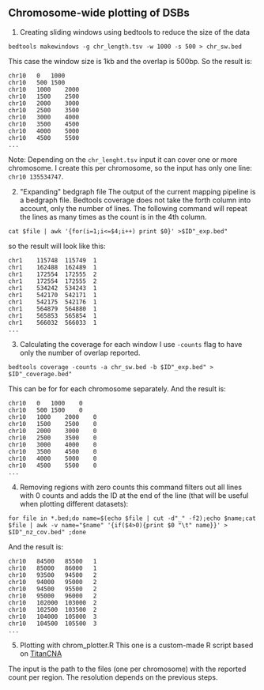 ## Chromosome-wide plotting of DSBs

1. Creating sliding windows using bedtools to reduce the size of the data

`bedtools makewindows -g chr_length.tsv -w 1000 -s 500 > chr_sw.bed`

This case the window size is 1kb and the overlap is 500bp. So the result is:

```
chr10	0	1000
chr10	500	1500
chr10	1000	2000
chr10	1500	2500
chr10	2000	3000
chr10	2500	3500
chr10	3000	4000
chr10	3500	4500
chr10	4000	5000
chr10	4500	5500
...
```

Note: Depending on the `chr_lenght.tsv` input it can cover one or more chromosome. I create this per chromosome, so the input has only one line: `chr10	135534747`.

2. "Expanding" bedgraph file 
The output of the current mapping pipeline is a bedgraph file.
Bedtools coverage does not take the forth column into account, only the number of lines.
The following command will repeat the lines as many times as the count is in the 4th column.

`cat $file | awk '{for(i=1;i<=$4;i++) print $0}' >$ID"_exp.bed" `

so the result will look like this:

```
chr1	115748	115749	1
chr1	162488	162489	1
chr1	172554	172555	2
chr1	172554	172555	2
chr1	534242	534243	1
chr1	542170	542171	1
chr1	542175	542176	1
chr1	564879	564880	1
chr1	565853	565854	1
chr1	566032	566033	1
...
```

3. Calculating the coverage for each window
I use `-counts` flag to have only the number of overlap reported.

`bedtools coverage -counts -a chr_sw.bed -b $ID"_exp.bed" > $ID"_coverage.bed"`

This can be for for each chromosome separately. And the result is:

```
chr10	0	1000	0
chr10	500	1500	0
chr10	1000	2000	0
chr10	1500	2500	0
chr10	2000	3000	0
chr10	2500	3500	0
chr10	3000	4000	0
chr10	3500	4500	0
chr10	4000	5000	0
chr10	4500	5500	0
...
```

4. Removing regions with zero counts
this command filters out all lines with 0 counts and adds the ID at the end of the line
(that will be useful when plotting different datasets):

`for file in *.bed;do name=$(echo $file | cut -d"_" -f2);echo $name;cat $file | awk -v name="$name" '{if($4>0){print $0 "\t" name}}' > $ID"_nz_cov.bed" ;done`

And the result is:

```
chr10	84500	85500	1
chr10	85000	86000	1
chr10	93500	94500	2
chr10	94000	95000	2
chr10	94500	95500	2
chr10	95000	96000	2
chr10	102000	103000	2
chr10	102500	103500	2
chr10	104000	105000	3
chr10	104500	105500	3
...
```

5. Plotting with chrom_plotter.R
This one is a custom-made R script based on [TitanCNA](http://bioconductor.org/packages/release/bioc/vignettes/TitanCNA/inst/doc/TitanCNA.pdf)

The input is the path to the files (one per chromosome) with the reported count per region. The resolution depends on the previous steps.
